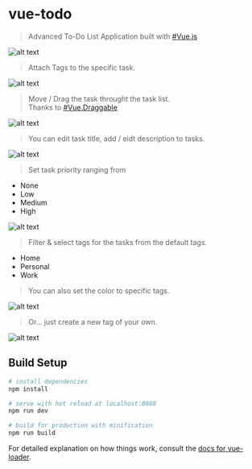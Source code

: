 # vue-todo

> Advanced To-Do List Application built with [#Vue.js](https://github.com/vuejs/vue)

![alt text](https://raw.githubusercontent.com/ayazsayyed/vue-todo/master/dist/assets/img/dashboard.png)

> Attach Tags to the specific task.

![alt text](https://raw.githubusercontent.com/ayazsayyed/vue-todo/master/dist/assets/img/outer-tags.png)

> Move / Drag the task throught the task list.<br>
Thanks to [#Vue.Draggable](https://github.com/SortableJS/Vue.Draggable)

![alt text](https://raw.githubusercontent.com/ayazsayyed/vue-todo/master/dist/assets/img/draggable.png)

> You can edit task title, add / eidt description to tasks.

![alt text](https://raw.githubusercontent.com/ayazsayyed/vue-todo/master/dist/assets/img/edit-title-desc.png)

> Set task priority ranging from

* None
* Low 
* Medium
* High

![alt text](https://raw.githubusercontent.com/ayazsayyed/vue-todo/master/dist/assets/img/priority.png)

> Filter & select tags for the tasks from the default tags.

* Home 
* Personal
* Work

> You can also set the color to specific tags.

![alt text](https://raw.githubusercontent.com/ayazsayyed/vue-todo/master/dist/assets/img/select-tags.png)

> Or... just create a new tag of your own.

![alt text](https://raw.githubusercontent.com/ayazsayyed/vue-todo/master/dist/assets/img/create-new-tag.png)





## Build Setup

``` bash
# install dependencies
npm install

# serve with hot reload at localhost:8080
npm run dev

# build for production with minification
npm run build
```

For detailed explanation on how things work, consult the [docs for vue-loader](http://vuejs.github.io/vue-loader).
